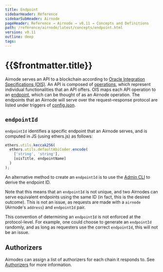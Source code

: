 ```yaml
---
title: Endpoint
sidebarHeader: Reference
sidebarSubHeader: Airnode
pageHeader: Reference → Airnode → v0.11 → Concepts and Definitions
path: /reference/airnode/latest/concepts/endpoint.html
version: v0.11
outline: deep
tags:
---
```


<VersionWarning/>

<PageHeader/>

<SearchHighlight/>

<FlexStartTag/>

# {{$frontmatter.title}}

Airnode serves an API to a blockchain according to
[Oracle Integration Specifications (OIS)](/reference/ois/latest/). An API is
composed of [operations](/reference/ois/latest/specification.md#_5-2-operation),
which represent individual functionalities that an API offers. OIS maps each API
operation to an [endpoint](/reference/ois/latest/specification.md#_5-endpoints),
which can be thought of as an Airnode operation. The endpoints that an Airnode
will serve over the request–response protocol are listed under triggers of
[config.json](/reference/airnode/latest/deployment-files/config-json.md#triggers).

## `endpointId`

`endpointId` identifies a specific endpoint that an Airnode serves, and is
computed in JS (using ethers.js) as follows:

```js
ethers.utils.keccak256(
  ethers.utils.defaultAbiCoder.encode(
    ['string', 'string'],
    [oisTitle, endpointName]
  )
);
```

An alternative method to create an `endpointId` is to use the
[Admin CLI](/reference/airnode/latest/packages/admin-cli.md) to derive the
endpoint ID.

Note that this means that an `endpointId` is not unique, and two Airnodes can
serve equivalent endpoints using the same ID (in fact, this is the desired
outcome). This is not an issue, as requests are made with a `airnode` (Airnode's
`address`) and `endpointId` pair.

This convention of determining an `endpointId` is not enforced at the
protocol-level. For example, one could choose to generate an `endpointId`
randomly, and as long as requesters use the correct `endpointId`, this will not
be an issue.

## Authorizers

Airnodes can assign a list of authorizers for each chain it responds to. See
[Authorizers](/reference/airnode/latest/concepts/authorizers.md) for more
information.

<FlexEndTag/>
